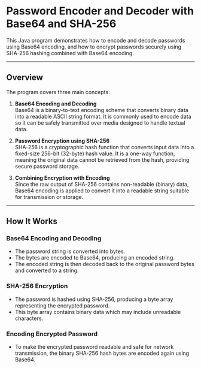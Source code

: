 # Password Encoder and Decoder with Base64 and SHA-256

This Java program demonstrates how to encode and decode passwords using Base64 encoding, and how to encrypt passwords securely using SHA-256 hashing combined with Base64 encoding.

---

## Overview

The program covers three main concepts:

1. **Base64 Encoding and Decoding**  
   Base64 is a binary-to-text encoding scheme that converts binary data into a readable ASCII string format. It is commonly used to encode data so it can be safely transmitted over media designed to handle textual data.

2. **Password Encryption using SHA-256**  
   SHA-256 is a cryptographic hash function that converts input data into a fixed-size 256-bit (32-byte) hash value. It is a one-way function, meaning the original data cannot be retrieved from the hash, providing secure password storage.

3. **Combining Encryption with Encoding**  
   Since the raw output of SHA-256 contains non-readable (binary) data, Base64 encoding is applied to convert it into a readable string suitable for transmission or storage.

---

## How It Works

### Base64 Encoding and Decoding

- The password string is converted into bytes.
- The bytes are encoded to Base64, producing an encoded string.
- The encoded string is then decoded back to the original password bytes and converted to a string.

### SHA-256 Encryption

- The password is hashed using SHA-256, producing a byte array representing the encrypted password.
- This byte array contains binary data which may include unreadable characters.

### Encoding Encrypted Password

- To make the encrypted password readable and safe for network transmission, the binary SHA-256 hash bytes are encoded again using Base64.

